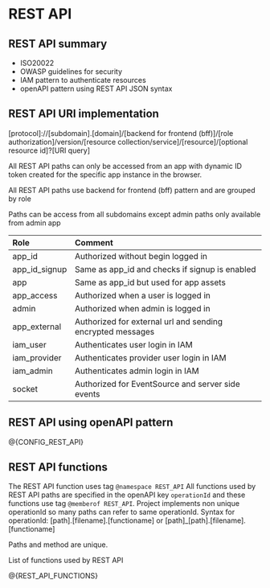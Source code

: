 # REST API

## REST API summary

- ISO20022
- OWASP guidelines for security 
- IAM pattern to authenticate resources
- openAPI pattern using REST API JSON syntax

## REST API URI implementation

[protocol]://[subdomain].[domain]/[backend for frontend (bff)]/[role authorization]/version/[resource collection/service]/[resource]/[optional resource id]?[URI query]

All REST API paths can only be accessed from an app with dynamic ID token created for the specific app instance in the browser.

All REST API paths use backend for frontend (bff) pattern and are grouped by role

Paths can be access from all subdomains except admin paths only available from admin app

|Role                  |Comment                                                     |
|:---------------------|:-----------------------------------------------------------|
|app_id                |Authorized without begin logged in                          |
|app_id_signup         |Same as app_id and checks if signup is enabled              |
|app                   |Same as app_id but used for app assets                      |
|app_access            |Authorized when a user is logged in                         |
|admin                 |Authorized when admin is logged in                          |
|app_external          |Authorized for external url and sending encrypted messages  |
|iam_user              |Authenticates user login in IAM                             |
|iam_provider          |Authenticates provider user login in IAM                    |
|iam_admin             |Authenticates admin login in IAM                            |
|socket                |Authorized for EventSource and server side events           |

## REST API using openAPI pattern

@{CONFIG_REST_API}

## REST API functions

The REST API function uses tag `@namespace REST_API`
All functions used by REST API paths are specified in the openAPI key `operationId` and these functions use tag `@memberof REST_API`.
Project implements non unique operationId so many paths can refer to same operationId.
Syntax for operationId: [path].[filename].[functioname] or [path]_[path].[filename].[functioname]

Paths and method are unique.

List of functions used by REST API

@{REST_API_FUNCTIONS}
